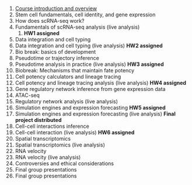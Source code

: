 


1. [Course introduction and overview](https://jh.hosted.panopto.com/Panopto/Pages/Viewer.aspx?id=c047b280-8a46-470b-afbf-b26c01451900)
2. Stem cell fundamentals, cell identity, and gene expression 
3. How does scRNA-seq work?
4. Fundamentals of scRNA-seq analysis (live analysis) 
    1. **HW1 assigned**
5. Data integration and cell typing
6. Data integration and cell typing (live analysis) **HW2 assigned**
7. Bio break: basics of development
8. Pseudotime or trajectory inference
9. Pseudotime analysis in practice (live analysis) **HW3 assigned**
10. Biobreak: Mechanisms that maintain fate potency
11. Cell potency calculators and lineage tracing
12. Cell potency and lineage tracing analysis (live analysis) **HW4 assigned**
13. Gene regulatory network inference from gene expression data
14. ATAC-seq
15. Regulatory network analysis (live analysis)
16. Simulation engines and expression forecasting  **HW5 assigned**
17. Simulation engines and expression forecasting (live analysis) **Final project distributed**
18. Cell-cell interactions inference
19. Cell-cell interaction (live analysis) **HW6 assigned**
20. Spatial transcriptomics
21. Spatial transcriptomics (live analysis) 
22. RNA velocity
23. RNA velocity (live analysis)
24. Controversies and ethical considerations
25. Final group presentations
26. Final group presentations
